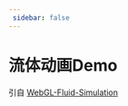 ```yaml
--- 
 sidebar: false
---
```


 # 流体动画Demo

引自 [WebGL-Fluid-Simulation](https://github.com/PavelDoGreat/WebGL-Fluid-Simulation/)

<Fluid />